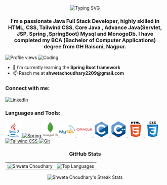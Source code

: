 <div align="center">
  <img src="https://readme-typing-svg.herokuapp.com?color=%236FDA44&size=32&center=true&vCenter=true&width=630&height=50&lines=Hi+👋,+I'm+Shweta+Choudhary;Java+Full+Stack+Developer+From+India" alt="Typing SVG">
</div>

<h3 align="center">
  I'm a passionate Java Full Stack Developer, highly skilled in HTML, CSS, Tailwind CSS, Core Java , Advance Java(Servlet, JSP, Spring ,SpringBoot) Mysql and MonogoDb. I have completed my BCA (Bachelor of Computer Applications) degree from GH Raisoni, Nagpur.
</h3>

<img align="right" alt="Coding" width="400" src="https://user-images.githubusercontent.com/74038190/221352975-94759904-aa4c-4032-a8ab-b546efb9c478.gif">

<p align="left">
  <img src="https://komarev.com/ghpvc/?username=shweta1015&label=Profile%20views&color=0e75b6&style=flat" alt="Profile views">
</p>

<ul>
  <li>🌱 I’m currently learning the <strong>Spring Boot framework</strong></li>
  <li>📫 Reach me at <strong>shwetachoudhary2209@gmail.com</strong></li>
</ul>

<h3 align="left">Connect with me:</h3>
<p align="left">
  <a href="https://www.linkedin.com/in/shweta-choudhary-0057a6274/" target="_blank">
    <img align="center" src="https://raw.githubusercontent.com/rahuldkjain/github-profile-readme-generator/master/src/images/icons/Social/linked-in-alt.svg" alt="LinkedIn" height="30" width="40">
  </a>
</p>

<h3 align="left">Languages and Tools:</h3>
<p align="left">
  <a href="https://www.java.com" target="_blank" rel="noreferrer">
    <img src="https://raw.githubusercontent.com/devicons/devicon/master/icons/java/java-original.svg" alt="Java" width="50" height="50">
  </a>
   <a href="https://spring.io/" target="_blank" rel="noreferrer">
    <img src="https://www.vectorlogo.zone/logos/springio/springio-icon.svg" alt="Spring" width="50" height="50"
  </a>
    <a href="https://www.mongodb.com/" target="_blank" rel="noreferrer">
    <img src="https://raw.githubusercontent.com/devicons/devicon/master/icons/mongodb/mongodb-original-wordmark.svg" alt="MongoDB" width="50" height="50">
  </a>
  <a href="https://www.mysql.com/" target="_blank" rel="noreferrer">
    <img src="https://raw.githubusercontent.com/devicons/devicon/master/icons/mysql/mysql-original-wordmark.svg" alt="MySQL" width="50" height="50">
  </a>
  <a href="https://www.oracle.com/" target="_blank" rel="noreferrer">
    <img src="https://raw.githubusercontent.com/devicons/devicon/master/icons/oracle/oracle-original.svg" alt="Oracle" width="50" height="50">
  </a>
  <a href="https://www.cprogramming.com/" target="_blank" rel="noreferrer">
    <img src="https://raw.githubusercontent.com/devicons/devicon/master/icons/c/c-original.svg" alt="C" width="50" height="50">
  </a>
  <a href="https://www.w3schools.com/cpp/" target="_blank" rel="noreferrer">
    <img src="https://raw.githubusercontent.com/devicons/devicon/master/icons/cplusplus/cplusplus-original.svg" alt="C++" width="50" height="50">
  </a>
   <a href="https://www.w3.org/html/" target="_blank" rel="noreferrer">
    <img src="https://raw.githubusercontent.com/devicons/devicon/master/icons/html5/html5-original-wordmark.svg" alt="HTML5" width="50" height="50">
  </a>
  <a href="https://www.w3schools.com/css/" target="_blank" rel="noreferrer">
    <img src="https://raw.githubusercontent.com/devicons/devicon/master/icons/css3/css3-original-wordmark.svg" alt="CSS3" width="50" height="50">
  </a>
    <a href="https://tailwindcss.com/" target="_blank" rel="noreferrer">
    <img src="https://www.vectorlogo.zone/logos/tailwindcss/tailwindcss-icon.svg" alt="Tailwind CSS" width="50" height="50">
  </a>
  <a href="https://git-scm.com/" target="_blank" rel="noreferrer">
    <img src="https://www.vectorlogo.zone/logos/git-scm/git-scm-icon.svg" alt="Git" width="50" height="50">
  </a>
</p>

<h3 align="center">GitHub Stats</h3>
<table align="center">
  <tr>
    <td>
      <img <img src="https://github-readme-stats.vercel.app/api?username=shweta1015&include_all_commits=true&count_private=true&show_icons=true&line_height=20&title_color=7A7ADB&icon_color=2234AE&text_color=D3D3D3&bg_color=0,000000,130F40" alt="Shweta Choudhary"/>
    </td>
    <td>
      <img src="https://github-readme-stats.vercel.app/api/top-langs?username=Shweta1015&show_icons=true&locale=en&layout=compact&title_color=7A7ADB&icon_color=2234AE&text_color=D3D3D3&bg_color=0,000000,130F40" alt="Top Languages">
    </td>
  </tr>
</table>

<div align="center">
  <p>
    <img src="https://github-readme-streak-stats.herokuapp.com/?user=Shweta1015&theme=dark" alt="Shweta Choudhary's Streak Stats">
  </p>
</div>
